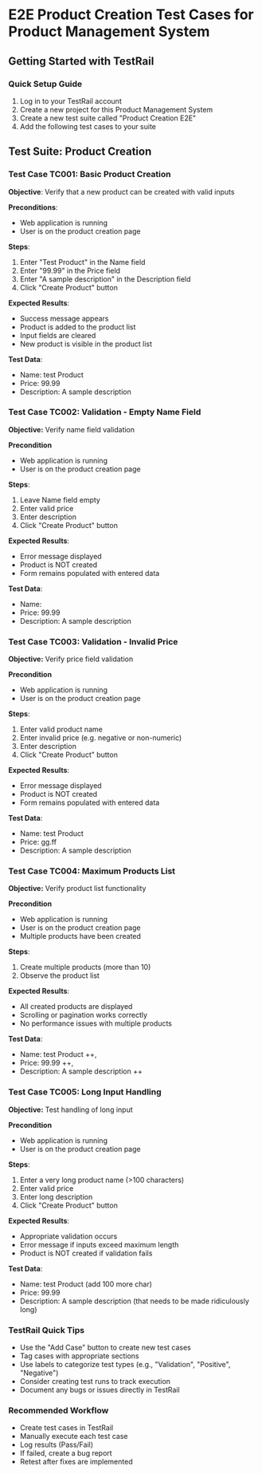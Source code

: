# E2E Product Creation Test Cases for Product Management System

## Getting Started with TestRail

### Quick Setup Guide
1. Log in to your TestRail account
2. Create a new project for this Product Management System
3. Create a new test suite called "Product Creation E2E"
4. Add the following test cases to your suite

## Test Suite: Product Creation

### Test Case TC001: Basic Product Creation

**Objective**: Verify that a new product can be created with valid inputs

**Preconditions**:
- Web application is running
- User is on the product creation page

**Steps**:
1. Enter "Test Product" in the Name field
2. Enter "99.99" in the Price field
3. Enter "A sample description" in the Description field
4. Click "Create Product" button


**Expected Results**:
- Success message appears
- Product is added to the product list
- Input fields are cleared
- New product is visible in the product list

**Test Data**:
- Name: test Product
- Price: 99.99
- Description: A sample description

### Test Case TC002: Validation - Empty Name Field

**Objective:** Verify name field validation

**Precondition**
- Web application is running
- User is on the product creation page

**Steps**:
1. Leave Name field empty
2. Enter valid price
3. Enter description
4. Click "Create Product" button


**Expected Results**:
- Error message displayed
- Product is NOT created
- Form remains populated with entered data

**Test Data**:
- Name: 
- Price: 99.99
- Description: A sample description

### Test Case TC003: Validation - Invalid Price

**Objective:** Verify price field validation

**Precondition**
- Web application is running
- User is on the product creation page

**Steps**:
1. Enter valid product name
2. Enter invalid price (e.g. negative or non-numeric)
3. Enter description
4. Click "Create Product" button


**Expected Results**:
- Error message displayed
- Product is NOT created
- Form remains populated with entered data

**Test Data**:
- Name: test Product
- Price: gg.ff
- Description: A sample description

### Test Case TC004: Maximum Products List

**Objective:** Verify product list functionality

**Precondition**
- Web application is running
- User is on the product creation page
- Multiple products have been created

**Steps**:
1. Create multiple products (more than 10)
2. Observe the product list


**Expected Results**:
- All created products are displayed
- Scrolling or pagination works correctly
- No performance issues with multiple products

**Test Data**:
- Name: test Product ++, 
- Price: 99.99 ++,
- Description: A sample description ++

### Test Case TC005: Long Input Handling

**Objective:** Test handling of long input

**Precondition**
- Web application is running
- User is on the product creation page

**Steps**:
1. Enter a very long product name (>100 characters)
2. Enter valid price
3. Enter long description
4. Click "Create Product" button


**Expected Results**:
- Appropriate validation occurs
- Error message if inputs exceed maximum length
- Product is NOT created if validation fails

**Test Data**:
- Name: test Product (add 100 more char)
- Price: 99.99
- Description: A sample description (that needs to be made ridiculously long)

### TestRail Quick Tips

- Use the "Add Case" button to create new test cases
- Tag cases with appropriate sections
- Use labels to categorize test types (e.g., "Validation", "Positive", "Negative")
- Consider creating test runs to track execution
- Document any bugs or issues directly in TestRail

### Recommended Workflow

- Create test cases in TestRail
- Manually execute each test case
- Log results (Pass/Fail)
- If failed, create a bug report
- Retest after fixes are implemented
